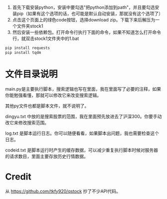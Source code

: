 1. 首先下载安装python，安装中要勾选"把python添加到path"，并且要勾选安装pip（如果有这个选项的话，也可能是默认自动安装，那就没有这个选项了）
2. 点击这个页面上的绿色code按钮，选择download zip。下载下来后解压为一个文件夹stock1
3. 然后安装一些依赖包。打开命令行执行下面的命令，如果不知道怎么打开命令行，就双击stock1文件夹中的1.bat
```bash
pip install requests
pip install tqdm
```

# 文件目录说明
main.py是主要执行脚本，搜索逻辑也写在里面，我在里面写了必要的注释，如果你能勉强看懂，那就可以修改它来改变搜索逻辑。

其他py文件也都是脚本文件，就不说明了。

dingyu.txt 中放的是搜索股票的范围，我在里面预先放进去了沪深300。你要手动改它来修改搜索范围。

log.txt 是脚本运行日志。你可以随便看看，如果脚本出问题，我也需要检查这个日志。

codeid.txt 是脚本运行时产生的缓存数据，可以减少重复执行脚本时候对服务器的请求数目，里面主要存放历史行情数据。

# Credit
从 https://github.com/tkfy920/qstock 抄了不少API代码。
